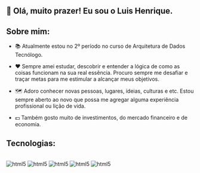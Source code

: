 
## 👋 Olá, muito prazer! Eu sou o Luis Henrique.


## Sobre mim:

- 📚 Atualmente estou no 2º período no curso de Arquitetura de Dados Tecnólogo.

- ❤️ Sempre amei estudar, descobrir e entender a lógica de como as coisas funcionam na sua real essência. Procuro sempre me desafiar e traçar metas para me estimular a alcançar meus objetivos.

- 🗺️ Adoro conhecer novas pessoas, lugares, ideias, culturas e etc. Estou sempre aberto ao novo que possa me agregar alguma experiência profissional ou lição de vida.

- 💵 Também gosto muito de investimentos, do mercado financeiro e de economia.


## Tecnologias:

<div style='display: inline_block'><br>
        <img aling='center' alt='html5'src='https://img.shields.io/badge/Excel-217346?style=for-the-badge&logo=microsoft-excel&logoColor=white'/>
    <img aling='center' alt='html5'src='https://img.shields.io/badge/PowerBI-F2C811?style=for-the-badge&logo=Power%20BI&logoColor=black'/>
    <img aling='center' alt='html5'src='https://img.shields.io/badge/Google%20Sheets-34A853?style=for-the-badge&logo=google sheets&logoColor=white'/>
    <img aling='center' alt='html5'src='https://img.shields.io/badge/Python-14354C?style=for-the-badge&logo=python&logoColor=white'/>    
    <img aling='center' alt='html5' src='https://img.shields.io/badge/GIT-E44C30?style=for-the-badge&logo=git&logoColor=white'/>
</div><br>
